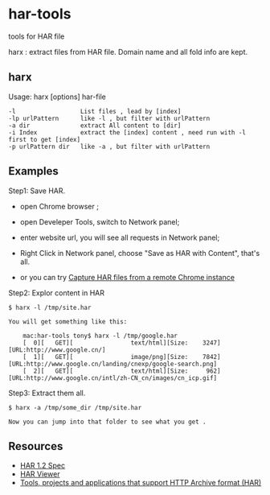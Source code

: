 har-tools
=========

tools for HAR file

harx : extract files from HAR file. Domain name and all fold info are kept.


harx
--------

Usage: harx [options] har-file

    -l                  List files , lead by [index]
    -lp urlPattern      like -l , but filter with urlPattern
    -a dir              extract All content to [dir]
    -i Index            extract the [index] content , need run with -l first to get [index]
    -p urlPattern dir   like -a , but filter with urlPattern

Examples
--------

Step1: Save HAR.

- open Chrome browser ;
- open Develeper Tools, switch to Network panel;
- enter website url, you will see all requests in Network panel;
- Right Click in Network panel, choose "Save as HAR with Content", that's all.

- or you can try [Capture HAR files from a remote Chrome instance][3]

Step2: Explor content in HAR

    $ harx -l /tmp/site.har

    You will get something like this:

        mac:har-tools tony$ harx -l /tmp/google.har 
        [  0][   GET][                text/html][Size:    3247][URL:http://www.google.cn/]
        [  1][   GET][                image/png][Size:    7842][URL:http://www.google.cn/landing/cnexp/google-search.png]
        [  2][   GET][                text/html][Size:     962][URL:http://www.google.cn/intl/zh-CN_cn/images/cn_icp.gif]

Step3: Extract them all.

    $ harx -a /tmp/some_dir /tmp/site.har

    Now you can jump into that folder to see what you get .


Resources
---------

- [HAR 1.2 Spec][1]
- [HAR Viewer][2]
- [Tools, projects and applications that support HTTP Archive format (HAR)][3]

[1]: http://www.softwareishard.com/blog/har-12-spec/
[2]: http://www.softwareishard.com/blog/har-viewer/
[3]: https://github.com/cyrus-and/chrome-har-capturer
[4]: http://www.softwareishard.com/blog/har-adopters
